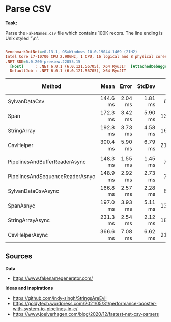 # Parse CSV

**Task:**

Parse the `FakeNames.csv` file which contains 100K recors. The line ending is Unix styled "\n".

``` ini

BenchmarkDotNet=v0.13.1, OS=Windows 10.0.19044.1469 (21H2)
Intel Core i7-10700 CPU 2.90GHz, 1 CPU, 16 logical and 8 physical cores
.NET SDK=6.0.200-preview.22055.15
  [Host]     : .NET 6.0.1 (6.0.121.56705), X64 RyuJIT  [AttachedDebugger]
  DefaultJob : .NET 6.0.1 (6.0.121.56705), X64 RyuJIT


```
|                          Method |     Mean |   Error |  StdDev |      Gen 0 | Code Size |     Gen 1 |     Gen 2 | Allocated |
|-------------------------------- |---------:|--------:|--------:|-----------:|----------:|----------:|----------:|----------:|
|                   SylvanDataCsv | 144.6 ms | 2.04 ms | 1.81 ms |  6500.0000 |      0 MB | 3750.0000 | 1250.0000 |     46 MB |
|                            Span | 172.3 ms | 3.42 ms | 5.90 ms | 13000.0000 |      0 MB | 5000.0000 | 1666.6667 |     99 MB |
|                     StringArray | 192.8 ms | 3.73 ms | 4.58 ms | 16666.6667 |      0 MB | 5333.3333 | 1333.3333 |    130 MB |
|                       CsvHelper | 300.4 ms | 5.90 ms | 6.79 ms | 21000.0000 |      0 MB | 7000.0000 | 2000.0000 |    164 MB |
|                                 |          |         |         |            |           |           |           |           |
|   PipelinesAndBufferReaderAsync | 148.3 ms | 1.55 ms | 1.45 ms |  7250.0000 |      0 MB | 4000.0000 | 1250.0000 |     52 MB |
| PipelinesAndSequenceReaderAsnyc | 148.9 ms | 2.92 ms | 2.73 ms |  7250.0000 |      0 MB | 4000.0000 | 1250.0000 |     53 MB |
|              SylvanDataCsvAsync | 166.8 ms | 2.57 ms | 2.28 ms |  6333.3333 |      0 MB | 3666.6667 | 1000.0000 |     47 MB |
|                       SpanAsnyc | 197.0 ms | 3.93 ms | 5.11 ms | 13666.6667 |      0 MB | 5000.0000 | 1666.6667 |    107 MB |
|                StringArrayAsync | 231.3 ms | 2.54 ms | 2.12 ms | 18000.0000 |      0 MB | 6000.0000 | 2000.0000 |    138 MB |
|                  CsvHelperAsync | 366.6 ms | 7.08 ms | 6.62 ms | 21000.0000 |      0 MB | 7000.0000 | 2000.0000 |    166 MB |

## Sources

**Data**

- https://www.fakenamegenerator.com/

**Ideas and inspirations**

- https://github.com/indy-singh/StringsAreEvil
- https://goldytech.wordpress.com/2021/05/31/performance-booster-with-system-io-pipelines-in-c/
- https://www.joelverhagen.com/blog/2020/12/fastest-net-csv-parsers
